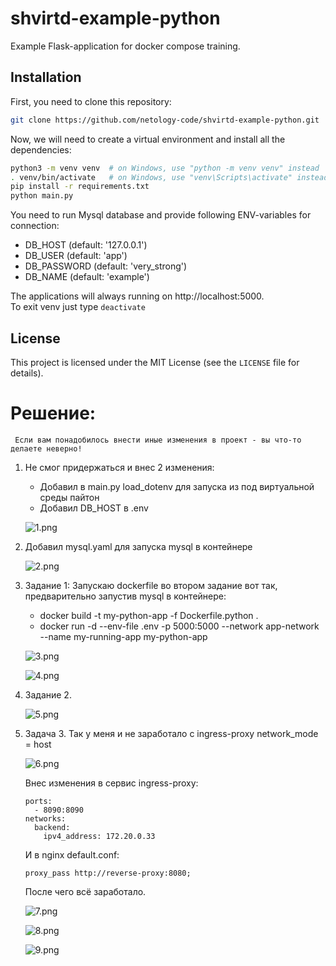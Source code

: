 # shvirtd-example-python

Example Flask-application for docker compose training.
## Installation
First, you need to clone this repository:

```bash
git clone https://github.com/netology-code/shvirtd-example-python.git
```

Now, we will need to create a virtual environment and install all the dependencies:

```bash
python3 -m venv venv  # on Windows, use "python -m venv venv" instead
. venv/bin/activate   # on Windows, use "venv\Scripts\activate" instead
pip install -r requirements.txt
python main.py
```
You need to run Mysql database and provide following ENV-variables for connection:  
- DB_HOST (default: '127.0.0.1')
- DB_USER (default: 'app')
- DB_PASSWORD (default: 'very_strong')
- DB_NAME (default: 'example')

The applications will always running on http://localhost:5000.  
To exit venv just type ```deactivate```

## License

This project is licensed under the MIT License (see the `LICENSE` file for details).

# Решение:
``` Если вам понадобилось внести иные изменения в проект - вы что-то делаете неверно!```
1. Не смог придержаться и внес 2 изменения:
	- Добавил в main.py load_dotenv для запуска из под виртуальной среды пайтон
	- Добавил DB_HOST в .env

	![1.png](screenshots%2F1.png)

2. Добавил mysql.yaml для запуска mysql в контейнере

	![2.png](screenshots%2F2.png)

3. Задание 1: Запускаю dockerfile во втором задание вот так, предварительно запустив mysql в контейнере:
	- docker build -t my-python-app -f Dockerfile.python .
    - docker run -d --env-file .env -p 5000:5000 --network app-network --name my-running-app my-python-app
   
	![3.png](screenshots%2F3.png)

	![4.png](screenshots%2F4.png)

4. Задание 2.

	![5.png](screenshots%2F5.png)

5. Задача 3. Так у меня и не заработало с ingress-proxy network_mode = host

	![6.png](screenshots%2F6.png)

	Внес изменения в сервис ingress-proxy:
    ```
    ports:
      - 8090:8090
    networks:
      backend:
        ipv4_address: 172.20.0.33
    ```
    И в nginx default.conf:
	```
	proxy_pass http://reverse-proxy:8080;
	```
    После чего всё заработало.

	![7.png](screenshots%2F7.png)

	![8.png](screenshots%2F8.png)

	![9.png](screenshots%2F9.png)

	